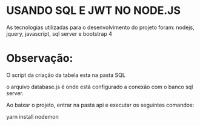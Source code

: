 # USANDO SQL E JWT NO NODE.JS 

As tecnologias utilizadas para o desenvolvimento do projeto foram: nodejs, jquery, javascript, sql server  e bootstrap 4

# Observação:

O script da criação da tabela esta na pasta SQL

o arquivo database.js é onde está configurado a conexão com o banco sql server.

Ao baixar o projeto, entrar na pasta api e executar os seguintes comandos:

yarn install
nodemon
